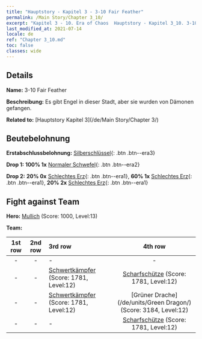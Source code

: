 ```yaml
---
title: "Hauptstory - Kapitel 3 - 3-10 Fair Feather"
permalink: /Main Story/Chapter 3_10/
excerpt: "Kapitel 3 - 10. Era of Chaos  Hauptstory - Kapitel 3_10. 3-10 Fair Feather"
last_modified_at: 2021-07-14
locale: de
ref: "Chapter 3_10.md"
toc: false
classes: wide
---
```


## Details

 **Name:** 3-10 Fair Feather

 **Beschreibung:** Es gibt Engel in dieser Stadt, aber sie wurden von Dämonen gefangen.

 **Related to:** [Hauptstory Kapitel 3](/de/Main Story/Chapter 3/)

## Beutebelohnung

 **Erstabschlussbelohnung:** [Silberschlüssel](/ItemsDE/con_693/){: .btn .btn--era3}

 **Drop 1:** **100% 1x** [Normaler Schwefel](/ItemsDE/mat_9/){: .btn .btn--era2}

 **Drop 2:** **20% 0x** [Schlechtes Erz](/ItemsDE/mat_1/){: .btn .btn--era1}, **60% 1x** [Schlechtes Erz](/ItemsDE/mat_1/){: .btn .btn--era1}, **20% 2x** [Schlechtes Erz](/ItemsDE/mat_1/){: .btn .btn--era1}


## Fight against Team
 **Hero:** [Mullich](/de/heroes/Mullich/) (Score: 1000, Level:13)

 **Team:**


  | 1st row | 2nd row | 3rd row | 4th row |
  |:----:|:----:|:----|:----:|
  | - | - | - | - |
  | - | - | [Schwertkämpfer](/de/units/Swordsman/) (Score: 1781, Level:12)  | [Scharfschütze](/de/units/Marksman/) (Score: 1781, Level:12)  |
  | - | - | [Schwertkämpfer](/de/units/Swordsman/) (Score: 1781, Level:12)  | [Grüner Drache](/de/units/Green Dragon/) (Score: 3184, Level:12)  |
  | - | - | - | [Scharfschütze](/de/units/Marksman/) (Score: 1781, Level:12)  |


